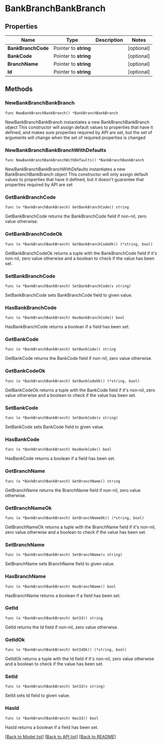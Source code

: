 # BankBranchBankBranch

## Properties

Name | Type | Description | Notes
------------ | ------------- | ------------- | -------------
**BankBranchCode** | Pointer to **string** |  | [optional] 
**BankCode** | Pointer to **string** |  | [optional] 
**BranchName** | Pointer to **string** |  | [optional] 
**Id** | Pointer to **string** |  | [optional] 

## Methods

### NewBankBranchBankBranch

`func NewBankBranchBankBranch() *BankBranchBankBranch`

NewBankBranchBankBranch instantiates a new BankBranchBankBranch object
This constructor will assign default values to properties that have it defined,
and makes sure properties required by API are set, but the set of arguments
will change when the set of required properties is changed

### NewBankBranchBankBranchWithDefaults

`func NewBankBranchBankBranchWithDefaults() *BankBranchBankBranch`

NewBankBranchBankBranchWithDefaults instantiates a new BankBranchBankBranch object
This constructor will only assign default values to properties that have it defined,
but it doesn't guarantee that properties required by API are set

### GetBankBranchCode

`func (o *BankBranchBankBranch) GetBankBranchCode() string`

GetBankBranchCode returns the BankBranchCode field if non-nil, zero value otherwise.

### GetBankBranchCodeOk

`func (o *BankBranchBankBranch) GetBankBranchCodeOk() (*string, bool)`

GetBankBranchCodeOk returns a tuple with the BankBranchCode field if it's non-nil, zero value otherwise
and a boolean to check if the value has been set.

### SetBankBranchCode

`func (o *BankBranchBankBranch) SetBankBranchCode(v string)`

SetBankBranchCode sets BankBranchCode field to given value.

### HasBankBranchCode

`func (o *BankBranchBankBranch) HasBankBranchCode() bool`

HasBankBranchCode returns a boolean if a field has been set.

### GetBankCode

`func (o *BankBranchBankBranch) GetBankCode() string`

GetBankCode returns the BankCode field if non-nil, zero value otherwise.

### GetBankCodeOk

`func (o *BankBranchBankBranch) GetBankCodeOk() (*string, bool)`

GetBankCodeOk returns a tuple with the BankCode field if it's non-nil, zero value otherwise
and a boolean to check if the value has been set.

### SetBankCode

`func (o *BankBranchBankBranch) SetBankCode(v string)`

SetBankCode sets BankCode field to given value.

### HasBankCode

`func (o *BankBranchBankBranch) HasBankCode() bool`

HasBankCode returns a boolean if a field has been set.

### GetBranchName

`func (o *BankBranchBankBranch) GetBranchName() string`

GetBranchName returns the BranchName field if non-nil, zero value otherwise.

### GetBranchNameOk

`func (o *BankBranchBankBranch) GetBranchNameOk() (*string, bool)`

GetBranchNameOk returns a tuple with the BranchName field if it's non-nil, zero value otherwise
and a boolean to check if the value has been set.

### SetBranchName

`func (o *BankBranchBankBranch) SetBranchName(v string)`

SetBranchName sets BranchName field to given value.

### HasBranchName

`func (o *BankBranchBankBranch) HasBranchName() bool`

HasBranchName returns a boolean if a field has been set.

### GetId

`func (o *BankBranchBankBranch) GetId() string`

GetId returns the Id field if non-nil, zero value otherwise.

### GetIdOk

`func (o *BankBranchBankBranch) GetIdOk() (*string, bool)`

GetIdOk returns a tuple with the Id field if it's non-nil, zero value otherwise
and a boolean to check if the value has been set.

### SetId

`func (o *BankBranchBankBranch) SetId(v string)`

SetId sets Id field to given value.

### HasId

`func (o *BankBranchBankBranch) HasId() bool`

HasId returns a boolean if a field has been set.


[[Back to Model list]](../README.md#documentation-for-models) [[Back to API list]](../README.md#documentation-for-api-endpoints) [[Back to README]](../README.md)


